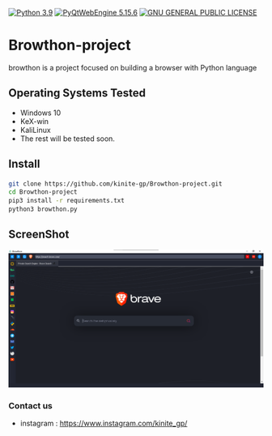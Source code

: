 [![Python 3.9](https://img.shields.io/badge/Python-3.9-yellow.svg)](http://www.python.org/download/) 
[![PyQtWebEngine 5.15.6](https://img.shields.io/badge/PyQtWebEngine-5.15.6-yellow.svg)](https://pypi.org/project/PyQtWebEngine/) 
[![GNU GENERAL PUBLIC LICENSE](https://img.shields.io/badge/LICENSE-GNU.V3-green.svg)](https://en.wikipedia.org/wiki/GNU_General_Public_License) 


# Browthon-project
 browthon is a project focused on building a browser with Python language

## Operating Systems Tested
- Windows 10
- KeX-win
- KaliLinux 
- The rest will be tested soon.


## Install
```bash
git clone https://github.com/kinite-gp/Browthon-project.git
cd Browthon-project
pip3 install -r requirements.txt
python3 browthon.py 
```


## ScreenShot
![browthon](per.png)


### Contact us
- instagram : https://www.instagram.com/kinite_gp/

